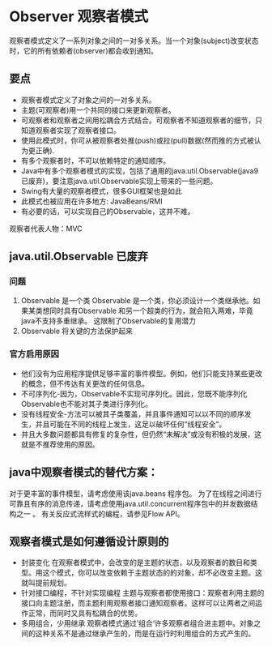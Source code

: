 # Observer 观察者模式
观察者模式定义了一系列对象之间的一对多关系。当一个对象(subject)改变状态时，它的所有依赖者(observer)都会收到通知。

## 要点
- 观察者模式定义了对象之间的一对多关系。
- 主题(可观察者)用一个共同的接口来更新观察者。
- 可观察者和观察者之间用松耦合方式结合。可观察者不知道观察者的细节，只知道观察者实现了观察者接口。
- 使用此模式时，你可从被观察者处推(push)或拉(pull)数据(然而推的方式被认为更正确).
- 有多个观察者时，不可以依赖特定的通知顺序。
- Java中有多个观察者模式的实现，包括了通用的java.util.Observable(java9已废弃)，要注意java.util.Observable实现上带来的一些问题。
- Swing有大量的观察者模式，很多GUI框架也是如此
- 此模式也被应用在许多地方: JavaBeans/RMI
- 有必要的话，可以实现自己的Observable，这并不难。

观察者代表人物：MVC

## java.util.Observable 已废弃
### 问题
1. Observable 是一个类
Observable 是一个类，你必须设计一个类继承他。如果某类想同时具有Observable 和另一个超类的行为，就会陷入两难，毕竟java不支持多重继承。
这限制了Observable的复用潜力
2. Observable 将关键的方法保护起来

### 官方启用原因
- 他们没有为应用程序提供足够丰富的事件模型。例如，他们只能支持某些更改的概念，但不传达有关更改的任何信息。
- 不可序列化-因为，Observable不实现可序列化。因此，您既不能序列化Observable也不能对其子类进行序列化。
- 没有线程安全-方法可以被其子类覆盖，并且事件通知可以以不同的顺序发生，并且可能在不同的线程上发生，这足以破坏任何“线程安全”。
- 并且大多数问题都具有修复的复杂性，但仍然“未解决”或没有积极的发展，这就是不推荐使用的原因。

## java中观察者模式的替代方案：
对于更丰富的事件模型，请考虑使用该java.beans 程序包。
为了在线程之间进行可靠且有序的消息传递，请考虑使用java.util.concurrent程序包中的并发数据结构之一 。
有关反应式流样式的编程，请参见Flow API。


## 观察者模式是如何遵循设计原则的
- 封装变化
在观察者模式中，会改变的是主题的状态，以及观察者的数目和类型。用这个模式，你可以改变依赖于主题状态的的对象，却不必改变主题。这就叫提前规划。
- 针对接口编程，不针对实现编程
主题与观察者都使用接口：观察者利用主题的接口向主题注册，而主题利用观察者接口通知观察者。这样可以让两者之间运作正常，而同时又具有松耦合的优势。
- 多用组合，少用继承
观察者模式通过’组合‘许多观察者组合进主题中。对象之间的这种关系不是通过继承产生的，而是在运行时利用组合的方式产生的。